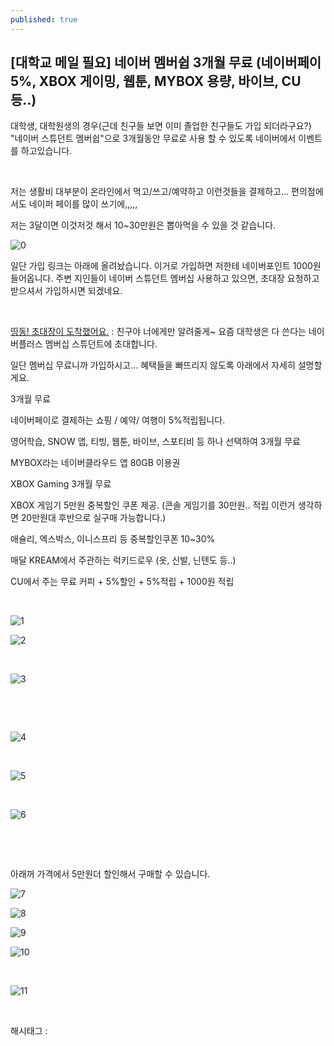 ```yaml
---
published: true
---
```

## [대학교 메일 필요] 네이버 멤버쉽 3개월 무료 (네이버페이5%, XBOX 게이밍, 웹툰, MYBOX 용량, 바이브, CU 등..)

대학생, 대학원생의 경우(근데 친구들 보면 이미 졸업한 친구들도 가입 되더라구요?) "네이버 스튜던트 멤버쉽"으로 3개월동안 무료로 사용 할 수 있도록 네이버에서 이벤트를 하고있습니다.

​

저는 생활비 대부분이 온라인에서 먹고/쓰고/예약하고 이런것들을 결제하고... 편의점에서도 네이퍼 페이를 많이 쓰기에,,,,,

저는 3달이면 이것저것 해서 10~30만원은 뽑아먹을 수 있을 것 같습니다.

![0](/asset/img/223115053735/0.png)

일단 가입 링크는 아래에 올려놨습니다. 이거로 가입하면 저한테 네이버포인트 1000원 들어옵니다. 주변 지인들이 네이버 스튜던트 멤버십 사용하고 있으면, 초대장 요청하고 받으셔서 가입하시면 되겠네요.

​

[띵동! 초대장이 도착했어요.](http://campaign.naver.com/membership_withyou?code=camuy) : 친구야 너에게만 알려줄게~ 요즘 대학생은 다 쓴다는 네이버플러스 멤버십 스튜던트에 초대합니다.

일단 멤버십 무료니까 가입하시고... 혜택들을 빠뜨리지 않도록 아래에서 자세히 설명할게요.

3개월 무료

네이버페이로 결제하는 쇼핑 / 예약/ 여행이 5%적립됩니다.

영어학습, SNOW 앱, 티빙, 웹툰, 바이브, 스포티비 등 하나 선택하여 3개월 무료

MYBOX라는 네이버클라우드 앱 80GB 이용권

XBOX Gaming 3개월 무료

XBOX 게임기 5만원 중복할인 쿠폰 제공. (콘솔 게임기를 30만원.. 적립 이런거 생각하면 20만원대 후반으로 실구매 가능합니다.)

애슐리, 엑스박스, 이니스프리 등 중복할인쿠폰 10~30%

매달 KREAM에서 주관하는 럭키드로우 (옷, 신발, 닌텐도 등..)

CU에서 주는 무료 커피 + 5%할인 + 5%적립 + 1000원 적립

​

![1](/asset/img/223115053735/1.png)

![2](/asset/img/223115053735/2.png)

​

![3](/asset/img/223115053735/3.png)

​

​

![4](/asset/img/223115053735/4.png)

​

![5](/asset/img/223115053735/5.png)

​

![6](/asset/img/223115053735/6.png)

​

​

아래꺼 가격에서 5만원더 할인해서 구매할 수 있습니다.

![7](/asset/img/223115053735/7.png)

![8](/asset/img/223115053735/8.png)

![9](/asset/img/223115053735/9.png)

![10](/asset/img/223115053735/10.png)

​

![11](/asset/img/223115053735/11.png)

​

 해시태그 : 